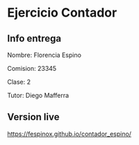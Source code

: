 # Ejercicio Contador

## Info entrega

Nombre: Florencia Espino

Comision: 23345

Clase: 2

Tutor: Diego Mafferra


## Version live

https://fespinox.github.io/contador_espino/

